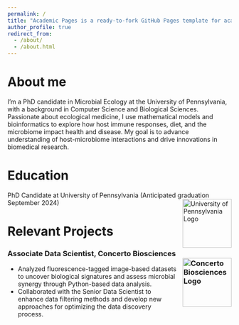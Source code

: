 ```yaml
---
permalink: /
title: "Academic Pages is a ready-to-fork GitHub Pages template for academic personal websites"
author_profile: true
redirect_from: 
  - /about/
  - /about.html
---
```


# About me

I’m a PhD candidate in Microbial Ecology at the University of Pennsylvania, with a background in Computer Science and Biological Sciences. Passionate about ecological medicine, I use mathematical models and bioinformatics to explore how host immune responses, diet, and the microbiome impact health and disease. My goal is to advance understanding of host-microbiome interactions and drive innovations in biomedical research. 

# Education

PhD Candidate at University of Pennsylvania (Anticipated graduation September 2024)
<img src="https://github.com/user-attachments/assets/28d18c41-6ef0-47c3-890e-fa9f2f3fe877" alt="University of Pennsylvania Logo" width="110" style="float: right; margin-left: 10px; margin-bottom: 10px;">

# Relevant Projects     

### Associate Data Scientist, Concerto Biosciences <img src="https://github.com/user-attachments/assets/95984bcf-987a-44a0-88aa-693f2a240aed" alt="Concerto Biosciences Logo" width="110" style="float: right; margin-left: 10px; margin-bottom: 10px;">

- Analyzed fluorescence-tagged image-based datasets to uncover biological signatures and assess microbial synergy through Python-based data analysis.
- Collaborated with the Senior Data Scientist to enhance data filtering methods and develop new approaches for optimizing the data discovery process.
